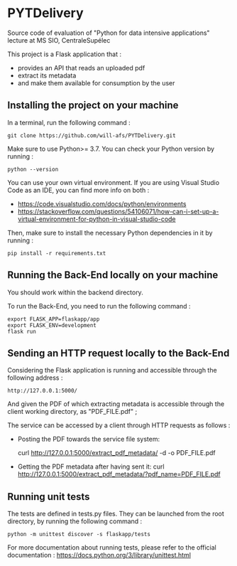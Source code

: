 PYTDelivery
===========
Source code of evaluation of "Python for data intensive applications" lecture at MS SIO, CentraleSupélec

This project is a Flask application that :
* provides an API that reads an uploaded pdf
* extract its metadata
* and make them available for consumption by the user

Installing the project on your machine
--------------------------------------
In a terminal, run the following command :

    git clone https://github.com/will-afs/PYTDelivery.git

Make sure to use Python>= 3.7.
You can check your Python version by running :

    python --version

You can use your own virtual environment.
If you are using Visual Studio Code as an IDE, you can find more info on both : 

* https://code.visualstudio.com/docs/python/environments
* https://stackoverflow.com/questions/54106071/how-can-i-set-up-a-virtual-environment-for-python-in-visual-studio-code

Then, make sure to install the necessary Python dependencies in it by running :
    
    pip install -r requirements.txt

Running the Back-End locally on your machine
--------------------------------------------
You should work within the backend directory.

To run the Back-End, you need to run the following command :

    export FLASK_APP=flaskapp/app
    export FLASK_ENV=development
    flask run
    
Sending an HTTP request locally to the Back-End
-----------------------------------------------
Considering the Flask application is running and accessible through the following address :

    http://127.0.0.1:5000/
    
And given the PDF of which extracting metadata is accessible through the client working directory, as "PDF_FILE.pdf" ;

The service can be accessed by a client through HTTP requests as follows :
* Posting the PDF towards the service file system:

    curl http://127.0.0.1:5000/extract_pdf_metadata/ -d -o PDF_FILE.pdf
    
* Getting the PDF metadata after having sent it:
    curl http://127.0.0.1:5000/extract_pdf_metadata/?pdf_name=PDF_FILE.pdf
    
Running unit tests
------------------
The tests are defined in tests.py files.
They can be launched from the root directory, by running the following command :

    python -m unittest discover -s flaskapp/tests
    
For more documentation about running tests, please refer to the official documentation : https://docs.python.org/3/library/unittest.html

